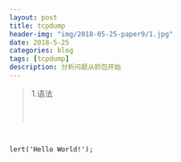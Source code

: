 ```yaml
---
layout: post
title: tcpdump
header-img: "img/2018-05-25-paper9/1.jpg"
date: 2018-5-25
categories: blog
tags: [tcpdump]
description: 分析问题从抓包开始
---
```




><p>1.语法</p>
><pre><code>
lert('Hello World!');
</code></pre>
